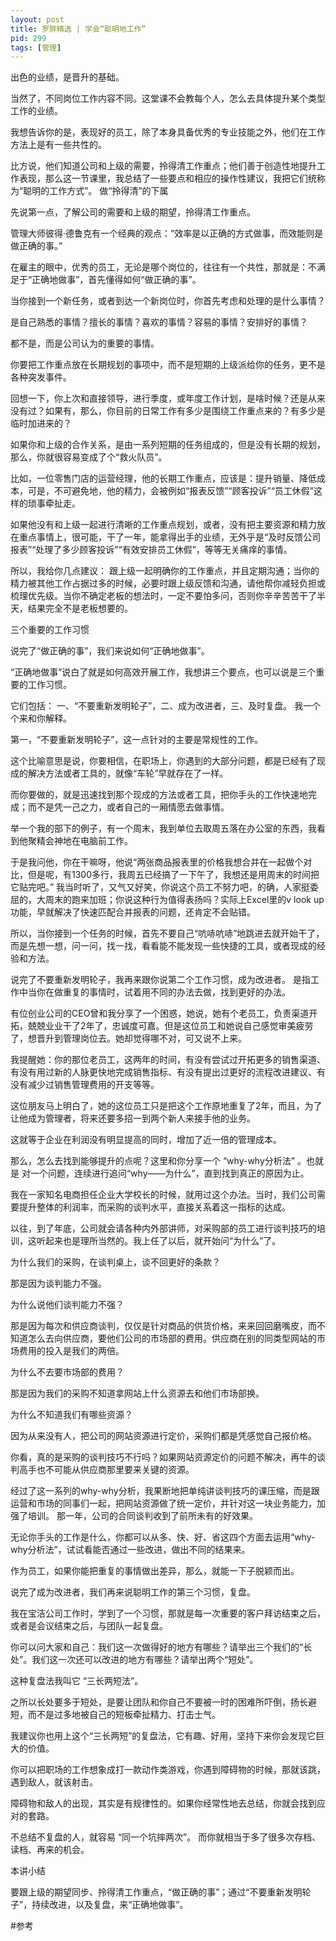 ```yaml
---
layout: post
title: 罗胖精选 | 学会“聪明地工作”
pid: 299
tags: [管理]
---
```


出色的业绩，是晋升的基础。

当然了，不同岗位工作内容不同。这堂课不会教每个人，怎么去具体提升某个类型工作的业绩。

我想告诉你的是，表现好的员工，除了本身具备优秀的专业技能之外，他们在工作方法上是有一些共性的。

比方说，他们知道公司和上级的需要，拎得清工作重点；他们善于创造性地提升工作表现，那么这一节课里，我总结了一些要点和相应的操作性建议，我把它们统称为“聪明的工作方式”。
做“拎得清”的下属

先说第一点，了解公司的需要和上级的期望，拎得清工作重点。

管理大师彼得·德鲁克有一个经典的观点：“效率是以正确的方式做事，而效能则是做正确的事。”

在雇主的眼中，优秀的员工，无论是哪个岗位的，往往有一个共性，那就是：不满足于“正确地做事”，首先懂得如何“做正确的事”。

当你接到一个新任务，或者到达一个新岗位时，你首先考虑和处理的是什么事情？

是自己熟悉的事情？擅长的事情？喜欢的事情？容易的事情？安排好的事情？

都不是，而是公司认为的重要的事情。

你要把工作重点放在长期规划的事项中，而不是短期的上级派给你的任务，更不是各种突发事件。 

回想一下，你上次和直接领导，进行季度，或年度工作计划，是啥时候？还是从来没有过？如果有，那么，你目前的日常工作有多少是围绕工作重点来的？有多少是临时加进来的？

如果你和上级的合作关系，是由一系列短期的任务组成的，但是没有长期的规划，那么，你就很容易变成了个“救火队员”。

比如，一位零售门店的运营经理，他的长期工作重点，应该是：提升销量、降低成本，可是，不可避免地，他的精力，会被例如“报表反馈”“顾客投诉”“员工休假”这样的琐事牵扯走。

如果他没有和上级一起进行清晰的工作重点规划，或者，没有把主要资源和精力放在重点事情上，很可能，干了一年，能拿得出手的业绩，无外乎是“及时反馈公司报表”“处理了多少顾客投诉”“有效安排员工休假”，等等无关痛痒的事情。

所以，我给你几点建议： 跟上级一起明确你的工作重点，并且定期沟通；当你的精力被其他工作占据过多的时候，必要时跟上级反馈和沟通，请他帮你减轻负担或梳理优先级。当你不确定老板的想法时，一定不要怕多问，否则你辛辛苦苦干了半天，结果完全不是老板想要的。

三个重要的工作习惯

说完了“做正确的事”，我们来说如何“正确地做事”。

“正确地做事”说白了就是如何高效开展工作，我想讲三个要点，也可以说是三个重要的工作习惯。

它们包括： 一、“不要重新发明轮子”，二、成为改进者，三、及时复盘。 我一个个来和你解释。

第一，“不要重新发明轮子”，这一点针对的主要是常规性的工作。

这个比喻意思是说，你要相信，在职场上，你遇到的大部分问题，都是已经有了现成的解决方法或者工具的，就像“车轮”早就存在了一样。

而你要做的，就是迅速找到那个现成的方法或者工具，把你手头的工作快速地完成；而不是凭一己之力，或者自己的一厢情愿去做事情。

举一个我的部下的例子，有一个周末，我到单位去取周五落在办公室的东西，我看到他聚精会神地在电脑前工作。

于是我问他，你在干嘛呀，他说“两张商品报表里的价格我想合并在一起做个对比，但是呢，有1300多行，我周五已经搞了一下午了，我想还是用周末的时间把它贴完吧。”
我当时听了，又气又好笑，你说这个员工不努力吧，的确，人家挺委屈的，大周末的跑来加班；你说这种行为值得表扬吗？实际上Excel里的v look up功能，早就解决了快速匹配合并报表的问题，还肯定不会贴错。

所以，当你接到一个任务的时候，首先不要自己“吭哧吭哧”地跳进去就开始干了，而是先想一想，问一问，找一找，看看能不能发现一些快捷的工具，或者现成的经验和方法。

说完了不要重新发明轮子，我再来跟你说第二个工作习惯，成为改进者。 是指工作中当你在做重复的事情时，试着用不同的办法去做，找到更好的办法。

有位创业公司的CEO曾和我分享了一个困惑，她说，她有个老员工，负责渠道开拓，兢兢业业干了2年了，忠诚度可嘉。但是这位员工和她说自己感觉审美疲劳了，想晋升到管理岗位去。她却觉得哪不对，可又说不上来。

我提醒她：你的那位老员工，这两年的时间，有没有尝试过开拓更多的销售渠道、有没有用过新的人脉更快地完成销售指标、有没有提出过更好的流程改进建议、有没有减少过销售管理费用的开支等等。

这位朋友马上明白了，她的这位员工只是把这个工作原地重复了2年，而且，为了让他成为管理者，将来还要多招一到两个新人来接手他的业务。

这就等于企业在利润没有明显提高的同时，增加了近一倍的管理成本。

那么，怎么去找到能够提升的点呢？这里和你分享一个 “why-why分析法” 。也就是 对一个问题，连续进行追问“why——为什么”，直到找到真正的原因为止。

我在一家知名电商担任企业大学校长的时候，就用过这个办法。当时，我们公司需要提升整体的利润率，而采购的谈判水平，直接关系着这一指标的达成。

以往，到了年底，公司就会请各种内外部讲师，对采购部的员工进行谈判技巧的培训，这听起来也是理所当然的。我上任了以后，就开始问“为什么”了。

为什么我们的采购，在谈判桌上，谈不回更好的条款？

那是因为谈判能力不强。

为什么说他们谈判能力不强？

那是因为每次和供应商谈判，仅仅是针对商品的供货价格，来来回回磨嘴皮，而不知道怎么去向供应商，要他们公司的市场部的费用。供应商在别的同类型网站的市场费用的投入是我们的两倍。

为什么不去要市场部的费用？

那是因为我们的采购不知道拿网站上什么资源去和他们市场部换。

为什么不知道我们有哪些资源？

因为从来没有人，把公司的网站资源进行定价，采购们都是凭感觉自己报价格。

你看，真的是采购的谈判技巧不行吗？如果网站资源定价的问题不解决，再牛的谈判高手也不可能从供应商那里要来关键的资源。

经过了这一系列的why-why分析，我果断地把单纯讲谈判技巧的课压缩，而是跟运营和市场的同事们一起，把网站资源做了统一定价，并针对这一块业务能力，加强了培训。
那一年，公司的合同谈判收到了前所未有的好效果。

无论你手头的工作是什么，你都可以从多、快、好、省这四个方面去运用“why-why分析法”，试试看能否通过一些改进，做出不同的结果来。

作为员工，如果你能把重复的事情做出差异，那么，就能一下子脱颖而出。

说完了成为改进者，我们再来说聪明工作的第三个习惯，复盘。

我在宝洁公司工作时，学到了一个习惯，那就是每一次重要的客户拜访结束之后，或者是会议结束之后，与团队一起复盘。

你可以问大家和自己：我们这一次做得好的地方有哪些？请举出三个我们的“长处”。我们这一次还可以改进的地方有哪些？请举出两个“短处”。

这种复盘法我叫它 “三长两短法”。

之所以长处要多于短处，是要让团队和你自己不要被一时的困难所吓倒，扬长避短，而不是过多地被自己的短板牵扯精力、打击士气。

我建议你也用上这个“三长两短”的复盘法，它有趣、好用，坚持下来你会发现它巨大的价值。

你可以把职场的工作想象成打一款动作类游戏，你遇到障碍物的时候，那就该跳，遇到敌人，就该射击。

障碍物和敌人的出现，其实是有规律性的。如果你经常性地去总结，你就会找到应对的套路。

不总结不复盘的人，就容易 “同一个坑摔两次”。 而你就相当于多了很多次存档、读档、再来的机会。

本讲小结

要跟上级的期望同步、拎得清工作重点，“做正确的事”；通过“不要重新发明轮子”，持续改进，以及复盘，来“正确地做事”。


#参考

